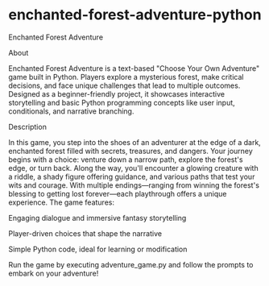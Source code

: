 ﻿# enchanted-forest-adventure-python
Enchanted Forest Adventure

About

Enchanted Forest Adventure is a text-based "Choose Your Own Adventure" game built in Python. Players explore a mysterious forest, make critical decisions, and face unique challenges that lead to multiple outcomes. Designed as a beginner-friendly project, it showcases interactive storytelling and basic Python programming concepts like user input, conditionals, and narrative branching.

Description

In this game, you step into the shoes of an adventurer at the edge of a dark, enchanted forest filled with secrets, treasures, and dangers. Your journey begins with a choice: venture down a narrow path, explore the forest's edge, or turn back. Along the way, you'll encounter a glowing creature with a riddle, a shady figure offering guidance, and various paths that test your wits and courage. With multiple endings—ranging from winning the forest's blessing to getting lost forever—each playthrough offers a unique experience. The game features:





Engaging dialogue and immersive fantasy storytelling



Player-driven choices that shape the narrative



Simple Python code, ideal for learning or modification

Run the game by executing adventure_game.py and follow the prompts to embark on your adventure!
